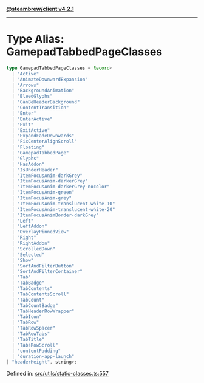 [**@steambrew/client v4.2.1**](../README.md)

***

# Type Alias: GamepadTabbedPageClasses

```ts
type GamepadTabbedPageClasses = Record<
  | "Active"
  | "AnimateDownwardExpansion"
  | "Arrows"
  | "BackgroundAnimation"
  | "BleedGlyphs"
  | "CanBeHeaderBackground"
  | "ContentTransition"
  | "Enter"
  | "EnterActive"
  | "Exit"
  | "ExitActive"
  | "ExpandFadeDownwards"
  | "FixCenterAlignScroll"
  | "Floating"
  | "GamepadTabbedPage"
  | "Glyphs"
  | "HasAddon"
  | "IsUnderHeader"
  | "ItemFocusAnim-darkGrey"
  | "ItemFocusAnim-darkerGrey"
  | "ItemFocusAnim-darkerGrey-nocolor"
  | "ItemFocusAnim-green"
  | "ItemFocusAnim-grey"
  | "ItemFocusAnim-translucent-white-10"
  | "ItemFocusAnim-translucent-white-20"
  | "ItemFocusAnimBorder-darkGrey"
  | "Left"
  | "LeftAddon"
  | "OverlayPinnedView"
  | "Right"
  | "RightAddon"
  | "ScrolledDown"
  | "Selected"
  | "Show"
  | "SortAndFilterButton"
  | "SortAndFilterContainer"
  | "Tab"
  | "TabBadge"
  | "TabContents"
  | "TabContentsScroll"
  | "TabCount"
  | "TabCountBadge"
  | "TabHeaderRowWrapper"
  | "TabIcon"
  | "TabRow"
  | "TabRowSpacer"
  | "TabRowTabs"
  | "TabTitle"
  | "TabsRowScroll"
  | "contentPadding"
  | "duration-app-launch"
| "headerHeight", string>;
```

Defined in: [src/utils/static-classes.ts:557](https://github.com/SteamClientHomebrew/SDK/blob/main/typescript-packages/client/src/utils/static-classes.ts#L557)
